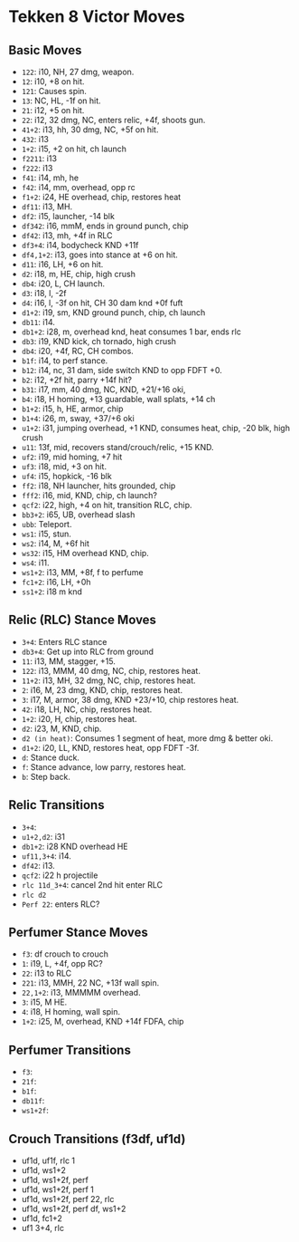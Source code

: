 # Tekken 8 Victor Moves

## Basic Moves
- `122`: i10, NH, 27 dmg, weapon.
- `12`: i10, +8 on hit.
- `121`: Causes spin.
- `13`: NC, HL, -1f on hit.
- `21`: i12, +5 on hit.
- `22`: i12, 32 dmg, NC, enters relic, +4f, shoots gun.
- `41+2`: i13, hh, 30 dmg, NC, +5f on hit.
- `432`: i13
- `1+2`: i15, +2 on hit, ch launch
- `f2211`: i13
- `f222`: i13
- `f41`: i14, mh, he
- `f42`: i14, mm, overhead, opp rc
- `f1+2`: i24, HE overhead, chip, restores heat
- `df11`: i13, MH.
- `df2`: i15, launcher, -14 blk
- `df342`: i16, mmM, ends in ground punch, chip
- `df42`: i13, mh, +4f in RLC
- `df3+4`: i14, bodycheck KND +11f
- `df4,1+2`: i13, goes into stance at +6 on hit.
- `d11`: i16, LH, +6 on hit.
- `d2`: i18, m, HE, chip, high crush 
- `db4`: i20, L, CH launch.
- `d3`: i18, l, -2f
- `d4`: i16, l, -3f on hit, CH 30 dam knd +0f fuft
- `d1+2`: i19, sm, KND ground punch, chip, ch launch
- `db11`: i14.
- `db1+2`: i28, m, overhead knd, heat consumes 1 bar, ends rlc
- `db3`: i19, KND kick, ch tornado, high crush
- `db4`: i20, +4f, RC, CH combos.
- `b1f`: i14, to perf stance.
- `b12`: i14, nc, 31 dam, side switch KND to opp FDFT +0.
- `b2`: i12, +2f hit, parry +14f hit?
- `b31`: i17, mm, 40 dmg, NC, KND, +21/+16 oki,
- `b4`: i18, H homing, +13 guardable, wall splats, +14 ch
- `b1+2`: i15, h, HE, armor, chip
- `b1+4`: i26, m, sway, +37/+6 oki
- `u1+2`: i31, jumping overhead, +1 KND, consumes heat, chip, -20 blk, high crush
- `u11`: 13f, mid, recovers stand/crouch/relic, +15 KND.
- `uf2`: i19, mid homing, +7 hit
- `uf3`: i18, mid, +3 on hit.
- `uf4`: i15, hopkick, -16 blk
- `ff2`: i18, NH launcher, hits grounded, chip
- `fff2`: i16, mid, KND, chip, ch launch?
- `qcf2`: i22, high, +4 on hit, transition RLC, chip.
- `bb3+2`: i65, UB, overhead slash
- `ubb`: Teleport.
- `ws1`: i15, stun.
- `ws2`: i14, M, +6f hit
- `ws32`: i15, HM overhead KND, chip.
- `ws4`: i11.
- `ws1+2`: i13, MM, +8f, f to perfume
- `fc1+2`: i16, LH, +0h
- `ss1+2`: i18 m knd

## Relic (RLC) Stance Moves
- `3+4`: Enters RLC stance
- `db3+4`: Get up into RLC from ground
- `11`: i13, MM, stagger, +15.
- `122`: i13, MMM, 40 dmg, NC, chip, restores heat.
- `11+2`: i13, MH, 32 dmg, NC, chip, restores heat.
- `2`: i16, M, 23 dmg, KND, chip, restores heat.
- `3`: i17, M, armor, 38 dmg, KND +23/+10, chip restores heat.
- `42`: i18, LH, NC, chip, restores heat.
- `1+2`: i20, H, chip, restores heat.
- `d2`: i23, M, KND, chip.
- `d2 (in heat)`: Consumes 1 segment of heat, more dmg & better oki.
- `d1+2`: i20, LL, KND, restores heat, opp FDFT -3f.
- `d`: Stance duck.
- `f`: Stance advance, low parry, restores heat.
- `b`: Step back.

## Relic Transitions
- `3+4`: 
- `u1+2,d2`: i31
- `db1+2`: i28 KND overhead HE
- `uf11,3+4`: i14.
- `df42`: i13.
- `qcf2`: i22 h projectile
- `rlc 11d_3+4`: cancel 2nd hit enter RLC
- `rlc d2`
- `Perf 22`: enters RLC?

## Perfumer Stance Moves
- `f3`: df crouch to crouch
- `1`: i19, L, +4f, opp RC?
- `22`: i13 to RLC
- `221`: i13, MMH, 22 NC, +13f wall spin.
- `22,1+2`: i13, MMMMM overhead.
- `3`: i15, M HE.
- `4`: i18, H homing, wall spin.
- `1+2`: i25, M, overhead, KND +14f FDFA, chip

## Perfumer Transitions
- `f3`:
- `21f`:
- `b1f`: 
- `db11f`:
- `ws1+2f`:


## Crouch Transitions (f3df, uf1d)

- uf1d, uf1f, rlc 1
- uf1d, ws1+2
- uf1d, ws1+2f, perf
- uf1d, ws1+2f, perf 1
- uf1d, ws1+2f, perf 22, rlc
- uf1d, ws1+2f, perf df, ws1+2
- uf1d, fc1+2
- uf1 3+4, rlc